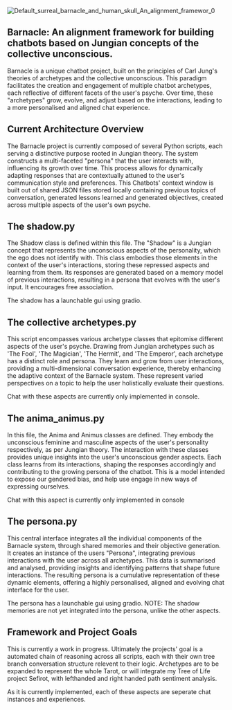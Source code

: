 ![Default_surreal_barnacle_and_human_skull_An_alignment_framewor_0](https://github.com/EveryOneIsGross/barnacle/assets/23621140/1a4ae9ba-433f-4900-be10-1b1b59a9664a)

## Barnacle: An alignment framework for building chatbots based on Jungian concepts of the collective unconscious.

Barnacle is a unique chatbot project, built on the principles of Carl Jung's theories of archetypes and the collective unconscious. This paradigm facilitates the creation and engagement of multiple chatbot archetypes, each reflective of different facets of the user's psyche. Over time, these "archetypes" grow, evolve, and adjust based on the interactions, leading to a more personalised and aligned chat experience.

## Current Architecture Overview

The Barnacle project is currently composed of several Python scripts, each serving a distinctive purpose rooted in Jungian theory. The system constructs a multi-faceted "persona" that the user interacts with, influencing its growth over time. This process allows for dynamically adapting responses that are contextually attuned to the user's communication style and preferences. This Chatbots' context window is built out of shared JSON files stored locally containing previous topics of conversation, generated lessons learned and generated  objectives, created across multiple aspects of the user's own psyche.

## The shadow.py
The Shadow class is defined within this file. The "Shadow" is a Jungian concept that represents the unconscious aspects of the personality, which the ego does not identify with. This class embodies those elements in the context of the user's interactions, storing these repressed aspects and learning from them. Its responses are generated based on a memory model of previous interactions, resulting in a persona that evolves with the user's input. It encourages free association.

The shadow has a launchable gui using gradio.

## The collective archetypes.py
This script encompasses various archetype classes that epitomise different aspects of the user's psyche. Drawing from Jungian archetypes such as 'The Fool', 'The Magician', 'The Hermit', and 'The Emperor', each archetype has a distinct role and persona. They learn and grow from user interactions, providing a multi-dimensional conversation experience, thereby enhancing the adaptive context of the Barnacle system. These represent varied perspectives on a topic to help the user holistically evaluate their questions.

Chat with these aspects are currently only implemented in console.

## The anima_animus.py
In this file, the Anima and Animus classes are defined. They embody the unconscious feminine and masculine aspects of the user's personality respectively, as per Jungian theory. The interaction with these classes provides unique insights into the user's unconscious gender aspects. Each class learns from its interactions, shaping the responses accordingly and contributing to the growing persona of the chatbot. This is a model intended to expose our gendered bias, and help use engage in new ways of expressing ourselves.

Chat with this aspect is currently only implemented in console

## The persona.py
This central interface integrates all the individual components of the Barnacle system, through shared memories and their objective generation. It creates an instance of the users "Persona", integrating previous interactions with the user across all archetypes. This data is summarised and analysed, providing insights and identifying patterns that shape future interactions. The resulting persona is a cumulative representation of these dynamic elements, offering a highly personalised, aligned and evolving chat interface for the user.

The persona has a launchable gui using gradio. NOTE: The shadow memories are not yet integrated into the persona, unlike the other aspects.

## Framework and Project Goals

This is currently a work in progress. Ultimately the projects' goal is a automated chain of reasoning across all scripts, each with their own tree branch conversation structure relevent to their logic. Archetypes are to be expanded to represent the whole Tarot, or will integrate my Tree of Life project Sefirot, with lefthanded and right handed path sentiment analysis.

As it is currently implemented, each of these aspects are seperate chat instances and experiences.



